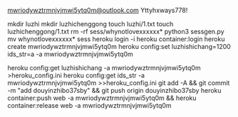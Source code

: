 mwriodywztrmnjvjmwi5ytq0m@outlook.com
Yttyhxways778!

mkdir luzhi
mkdir luzhichenggong
touch luzhi/1.txt
touch luzhichenggong/1.txt
rm -rf sess/whynotlovexxxxxx*
python3 sessgen.py
mv whynotlovexxxxxx* sess
heroku login -i
heroku container:login
heroku create mwriodywztrmnjvjmwi5ytq0m
heroku config:set luzhishichang=1200 ids_str=a -a mwriodywztrmnjvjmwi5ytq0m

heroku config:get luzhishichang -a mwriodywztrmnjvjmwi5ytq0m >heroku_config.ini
heroku config:get ids_str -a mwriodywztrmnjvjmwi5ytq0m >>heroku_config.ini
git add -A && git commit -m "add douyinzhibo37sby" && git push origin douyinzhibo37sby
heroku container:push web -a mwriodywztrmnjvjmwi5ytq0m && heroku container:release web -a mwriodywztrmnjvjmwi5ytq0m